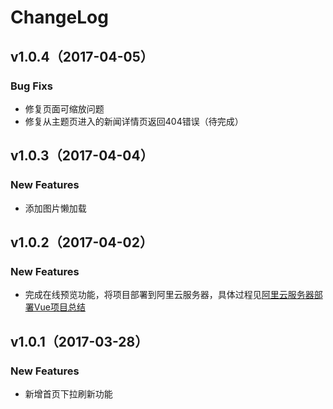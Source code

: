 # ChangeLog
## v1.0.4（2017-04-05）
### Bug Fixs
- 修复页面可缩放问题
- 修复从主题页进入的新闻详情页返回404错误（待完成）

## v1.0.3（2017-04-04）
### New Features
- 添加图片懒加载

## v1.0.2（2017-04-02）
### New Features
- 完成在线预览功能，将项目部署到阿里云服务器，具体过程见[阿里云服务器部署Vue项目总结](http://chenyubo.me/2017/04/02/deploy-vue-project-to-aliyun/)

## v1.0.1（2017-03-28）
### New Features
- 新增首页下拉刷新功能